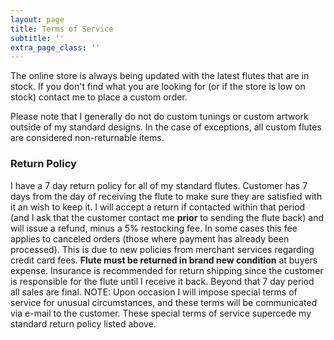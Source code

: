```yaml
---
layout: page
title: Terms of Service
subtitle: ''
extra_page_class: ''
---
```


The online store is always being updated with the latest flutes that are in stock. If you don't find what you are looking for (or if the store is low on stock) contact me to place a custom order.

Please note that I generally do not do custom tunings or custom artwork outside of my standard designs. In the case of exceptions, all custom flutes are considered non-returnable items.

### Return Policy

I have a 7 day return policy for all of my standard flutes. Customer has 7 days from the day of receiving the flute to make sure they are satisfied with it an wish to keep it. I will accept a return if contacted within that period (and I ask that the customer contact me **prior** to sending the flute back) and will issue a refund, minus a 5% restocking fee.  In some cases this fee applies to canceled orders (those where payment has already been processed).  This is due to new policies from merchant services regarding credit card fees.  **Flute must be returned in brand new condition** at buyers expense. Insurance is recommended for return shipping since the customer is responsible for the flute until I receive it back. Beyond that 7 day period all sales are final.  NOTE: Upon occasion I will impose special terms of service for unusual circumstances, and these terms will be communicated via e-mail to the customer.  These special terms of service supercede my standard return policy listed above.

